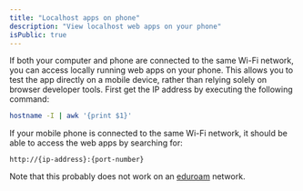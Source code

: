 ```yaml
---
title: "Localhost apps on phone"
description: "View localhost web apps on your phone"
isPublic: true
---
```


If both your computer and phone are connected to the same Wi-Fi network, you
can access locally running web apps on your phone. This allows you to test the
app directly on a mobile device, rather than relying solely on browser developer
tools. First get the IP address by executing the following command:

```sh
hostname -I | awk '{print $1}'
```

If your mobile phone is connected to the same Wi-Fi network, it should be able
to access the web apps by searching for:

```
http://{ip-address}:{port-number}
```

Note that this probably does not work on an [eduroam](eduroam) network.
